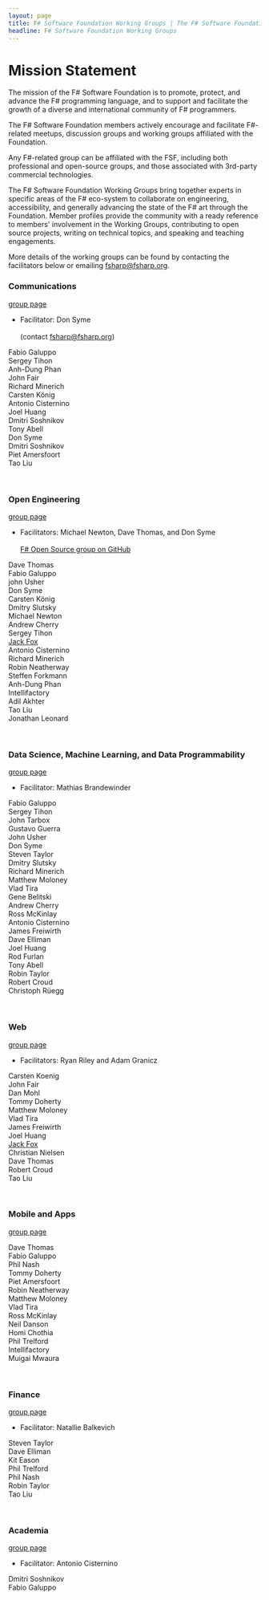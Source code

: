 ```yaml
---
layout: page
title: F# Software Foundation Working Groups | The F# Software Foundation
headline: F# Software Foundation Working Groups
---
```


<div class="hidden-desktop missionStatement">
    <h1>Mission Statement</h1>
    <p>The mission of the F# Software Foundation is to promote, protect, and 
      advance the F# programming language, and to support and facilitate the 
      growth of a diverse and international community of F# programmers.</p>
</div>

The F# Software Foundation members actively encourage and facilitate F#-related meetups, discussion groups and working groups affiliated with the Foundation.

Any F#-related group can be affiliated with the FSF, including both professional and open-source groups, and those associated with 3rd-party commercial technologies.

The F# Software Foundation Working Groups bring together experts in specific areas of the F# eco-system to collaborate on engineering, accessibility, and generally advancing the state of the F# art through the Foundation. Member profiles provide the community with a ready reference to members' involvement in the Working Groups, contributing to open source projects, writing on technical topics, and speaking and teaching engagements.

More details of the working groups can be found by contacting the facilitators below or emailing <a href='mailto:fsharp@fsharp.org'>fsharp@fsharp.org</a>.

### Communications<br/>  
[group page](communications)

* Facilitator: Don Syme<br/>  
(contact fsharp@fsharp.org)

Fabio Galuppo <br /> 
Sergey Tihon <br />
Anh-Dung Phan <br />
John Fair<br />
Richard Minerich <br />
Carsten König <br />
Antonio Cisternino <br />
Joel Huang <br />
Dmitri Soshnikov<br />
Tony Abell <br />
Don Syme <br />
Dmitri Soshnikov <br />
Piet Amersfoort <br /> 
Tao Liu <br />

<br />

### Open Engineering <br/>  
[group page](engineering)

*  Facilitators: Michael Newton, Dave Thomas, and Don Syme<br/>  
[F# Open Source group on GitHub](https://fsharp.github.com/)

Dave Thomas  <br />
Fabio Galuppo  <br />
john Usher <br />
Don Syme   <br />
Carsten König  <br />
Dmitry Slutsky   <br /> 
Michael Newton  <br />
Andrew Cherry  <br />
Sergey Tihon  <br />
[Jack Fox](jackfox)   <br />
Antonio Cisternino  <br /> 
Richard Minerich  <br />
Robin Neatherway    <br />
Steffen Forkmann    <br />
Anh-Dung Phan <br /> 
Intellifactory  <br />
Adil Akhter <br />
Tao Liu <br />
Jonathan Leonard <br />

<br />

### Data Science, Machine Learning, and Data Programmability<br/>  
[group page](datascience)

* Facilitator: Mathias Brandewinder

Fabio Galuppo <br />
Sergey Tihon <br />
John Tarbox <br />
Gustavo Guerra <br />
John Usher <br />
Don Syme <br />
Steven Taylor <br />
Dmitry Slutsky <br /> 
Richard Minerich <br />
Matthew Moloney <br /> 
Vlad Tira <br />
Gene Belitski <br />
Andrew Cherry <br />
Ross McKinlay <br />
Antonio Cisternino <br />
James Freiwirth <br />
Dave Elliman <br />
Joel Huang <br /> 
Rod Furlan <br />
Tony Abell <br />
Robin Taylor <br />
Robert Croud <br />
Christoph Rüegg <br />

<br />

### Web<br/>  
[group page](web)

* Facilitators: Ryan Riley and Adam Granicz

Carsten Koenig <br />
John Fair <br />
Dan Mohl <br />
Tommy Doherty <br />
Matthew Moloney <br /> 
Vlad Tira <br />
James Freiwirth <br />
Joel Huang <br />
[Jack Fox](jackfox) <br />
Christian Nielsen <br />
Dave Thomas <br />
Robert Croud <br />
Tao Liu <br />


<br />

### Mobile and Apps<br/>  
[group page](mobileapps)

Dave Thomas <br />
Fabio Galuppo <br />
Phil Nash <br />
Tommy Doherty <br />
Piet Amersfoort <br />
Robin Neatherway <br /> 
Matthew Moloney <br /> 
Vlad Tira <br />
Ross McKinlay <br />
Neil Danson <br />
Homi Chothia <br />
Phil Trelford <br />
Intellifactory  <br />
Muigai Mwaura<br />

<br />

### Finance<br/>  
[group page](finance)

* Facilitator: Natallie Balkevich

Steven Taylor <br />
Dave Elliman <br />
Kit Eason <br />
Phil Trelford <br />
Phil Nash <br />
Robin Taylor <br />
Tao Liu <br />

<br />

### Academia<br/>  
[group page](academia)

* Facilitator: Antonio Cisternino

Dmitri Soshnikov <br />
Fabio Galuppo <br />


<br />



